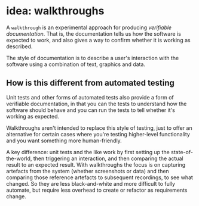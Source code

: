 # idea: walkthroughs

A `walkthrough` is an experimental approach for producing _verifiable documentation_. That is, the documentation tells us how the software is expected to work, and also gives a way to confirm whether it is working as described.

The style of documentation is to describe a user's interaction with the software using a combination of text, graphics and data.

## How is this different from automated testing

Unit tests and other forms of automated tests also provide a form of verifiable documentation, in that you can the tests to understand how the software should behave and you can run the tests to tell whether it's working as expected.

Walkthroughs aren't intended to replace this style of testing, just to offer an alternative for certain cases where you're testing higher-level functionality and you want something more human-friendly.

A key difference: unit tests and the like work by first setting up the state-of-the-world, then triggering an interaction, and then comparing the actual result to an expected result. With walkthroughs the focus is on capturing artefacts from the system (whether screenshots or data) and then comparing those reference artefacts to subsequent recordings, to see what changed. So they are less black-and-white and more difficult to fully automate, but require less overhead to create or refactor as requirements change.
